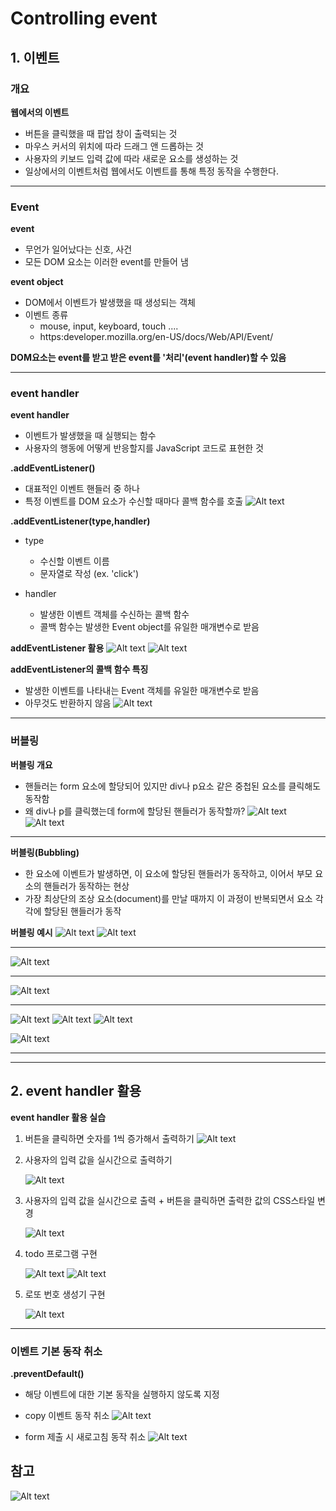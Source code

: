 # Controlling event

## 1. 이벤트

### 개요

**웹에서의 이벤트**

- 버튼을 클릭했을 때 팝업 창이 출력되는 것
- 마우스 커서의 위치에 따라 드래그 앤 드롭하는 것
- 사용자의 키보드 입력 값에 따라 새로운 요소를 생성하는 것
- 일상에서의 이벤트처럼 웹에서도 이벤트를 통해 특정 동작을 수행한다.

<hr>

### Event

**event**

- 무언가 일어났다는 신호, 사건
- 모든 DOM 요소는 이러한 event를 만들어 냄

**event object**

- DOM에서 이벤트가 발생했을 때 생성되는 객체
- 이벤트 종류
  - mouse, input, keyboard, touch ....
  - https:developer.mozilla.org/en-US/docs/Web/API/Event/

**DOM요소는 event를 받고 받은 event를 '처리'(event handler)할 수 있음**

<hr>

### event handler

**event handler**

- 이벤트가 발생했을 때 실행되는 함수
- 사용자의 행동에 어떻게 반응할지를 JavaScript 코드로 표현한 것

**.addEventListener()**

- 대표적인 이벤트 핸들러 중 하나
- 특정 이벤트를 DOM 요소가 수신할 때마다 콜백 함수를 호출 
  ![Alt text](images/image-1.png)

**.addEventListener(type,handler)**

- type
  
  - 수신할 이벤트 이름
  - 문자열로 작성 (ex. 'click')

- handler
  
  - 발생한 이벤트 객체를 수신하는 콜백 함수
  - 콜백 함수는 발생한 Event object를 유일한 매개변수로 받음

**addEventListener 활용**
![Alt text](images/image-2.png)
![Alt text](images/image-3.png)

**addEventListener의 콜백 함수 특징**

- 발생한 이벤트를 나타내는 Event 객체를 유일한 매개변수로 받음
- 아무것도 반환하지 않음
  ![Alt text](images/image-4.png)

<hr>

### 버블링

**버블링 개요**

- 핸들러는 form 요소에 할당되어 있지만 div나 p요소 같은 중첩된 요소를 클릭해도 동작함
- 왜 div나 p를 클릭했는데 form에 할당된 핸들러가 동작할까?
  ![Alt text](images/image-5.png)
  ![Alt text](images/image-6.png)

<hr>

**버블링(Bubbling)**

- 한 요소에 이벤트가 발생하면, 이 요소에 할당된 핸들러가 동작하고, 이어서 부모 요소의 핸들러가 동작하는 현상
- 가장 최상단의 조상 요소(document)를 만날 때까지 이 과정이 반복되면서 요소 각각에 할당된 핸들러가 동작

**버블링 예시**
![Alt text](images/image-7.png)
![Alt text](images/image-8.png)

<hr>

![Alt text](images/image-9.png)

<hr>

![Alt text](images/image-10.png)

<hr>

![Alt text](images/image-11.png)
![Alt text](images/image-12.png)
![Alt text](images/image-13.png)

![Alt text](images/image-14.png)

<hr>
<hr>

## 2. event handler 활용

**event handler 활용 실습**

1. 버튼을 클릭하면 숫자를 1씩 증가해서 출력하기
   ![Alt text](images/image-18.png)

2. 사용자의 입력 값을 실시간으로 출력하기
   
   ![Alt text](images/image-19.png)

3. 사용자의 입력 값을 실시간으로 출력 + 버튼을 클릭하면 출력한 값의 CSS스타일 변경
   
    ![Alt text](images/image-20.png)

4. todo 프로그램 구현
   
    ![Alt text](images/image-21.png)
    ![Alt text](images/image-22.png)

5. 로또 번호 생성기 구현
   
    ![Alt text](images/image-23.png)

<hr>

### 이벤트 기본 동작 취소

**.preventDefault()**

- 해당 이벤트에 대한 기본 동작을 실행하지 않도록 지정

- copy 이벤트 동작 취소
  ![Alt text](images/image-15.png)

- form 제출 시 새로고침 동작 취소
  ![Alt text](images/image-16.png)

## 참고

![Alt text](images/image-17.png)